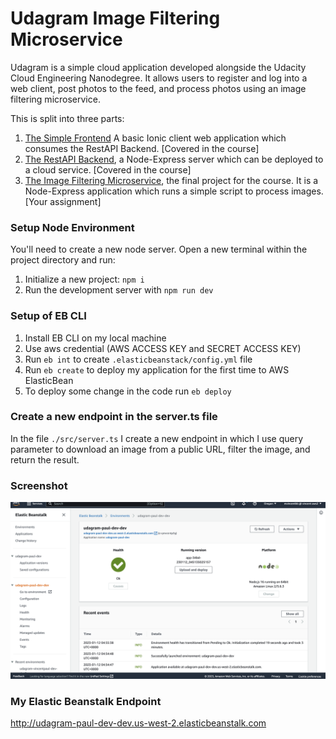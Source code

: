 # Udagram Image Filtering Microservice

Udagram is a simple cloud application developed alongside the Udacity Cloud Engineering Nanodegree. It allows users to register and log into a web client, post photos to the feed, and process photos using an image filtering microservice.


This is split into three parts:
1. [The Simple Frontend](https://github.com/udacity/cloud-developer/tree/master/course-02/exercises/udacity-c2-frontend)
A basic Ionic client web application which consumes the RestAPI Backend. [Covered in the course]
2. [The RestAPI Backend](https://github.com/udacity/cloud-developer/tree/master/course-02/exercises/udacity-c2-restapi), a Node-Express server which can be deployed to a cloud service. [Covered in the course]
3. [The Image Filtering Microservice](https://github.com/udacity/cloud-developer/tree/master/course-02/project/image-filter-starter-code), the final project for the course. It is a Node-Express application which runs a simple script to process images. [Your assignment]





### Setup Node Environment

You'll need to create a new node server. Open a new terminal within the project directory and run:

1. Initialize a new project: `npm i`
2. Run the development server with `npm run dev`

### Setup of EB CLI
1. Install EB CLI on my local machine
2. Use aws credential (AWS ACCESS KEY  and SECRET ACCESS KEY)
3. Run  `eb int`  to create `.elasticbeanstack/config.yml` file
4. Run `eb create` to deploy my application for the first time to AWS ElasticBean
5. To deploy some change in the code run `eb deploy`

### Create a new endpoint in the server.ts file
In the file `./src/server.ts` I create a new endpoint in which I use query parameter to download an image from a public URL, filter the image, and return the result.

### Screenshot
![](deployment_screenshot/deployment_screenshot.png)

### My Elastic Beanstalk Endpoint
http://udagram-paul-dev-dev.us-west-2.elasticbeanstalk.com
